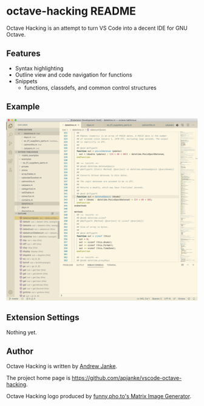 # octave-hacking README

Octave Hacking is an attempt to turn VS Code into a decent IDE for GNU Octave.

## Features

* Syntax highlighting
* Outline view and code navigation for functions
* Snippets
  * functions, classdefs, and common control structures

## Example

![Screenshot of Octave Hacking VS Code extension](images/screenshot.png)

## Extension Settings

Nothing yet.

## Author

Octave Hacking is written by [Andrew Janke](https://apjanke.net).

The project home page is <https://github.com/apjanke/vscode-octave-hacking>.

Octave Hacking logo produced by [funny.pho.to's Matrix Image Generator](http://funny.pho.to/matrix-image-generator).
